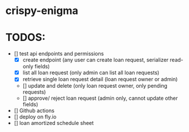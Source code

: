 # crispy-enigma

# TODOS:

- [] test api endpoints and permissions
  - [x] create endpoint (any user can create loan request, serializer read-only fields)
  - [x] list all loan request (only admin can list all loan requests)
  - [x] retrieve single loan request detail (loan request owner or admin)
  - [] update and delete (only loan request owner, only pending requests)
  - [] approve/ reject loan request (admin only, cannot update other fields)
- [] Github actions
- [] deploy on fly.io
- [] loan amortized schedule sheet
